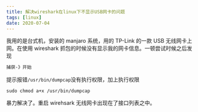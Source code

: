 ```yaml
---
title: 解决wireshark在linux下不显示USB网卡的问题
tags: [linux]
date: 2020-07-04
---
```


我用的是台式机，安装的 manjaro 系统，用的 TP-Link 的一款 USB 无线网卡上网。在使用 wireshark 抓包的时候没有显示我的网卡信息。一顿尝试时候之后发现
```txt
捕获-》开始
```
提示报错`/usr/bin/dumpcap`没有执行权限，加上执行权限
```shell
sudo chmod a+x /usr/bin/dumpcap
```
暴力解决了。重启 wirehsark 无线网卡出现在了接口列表之中。

